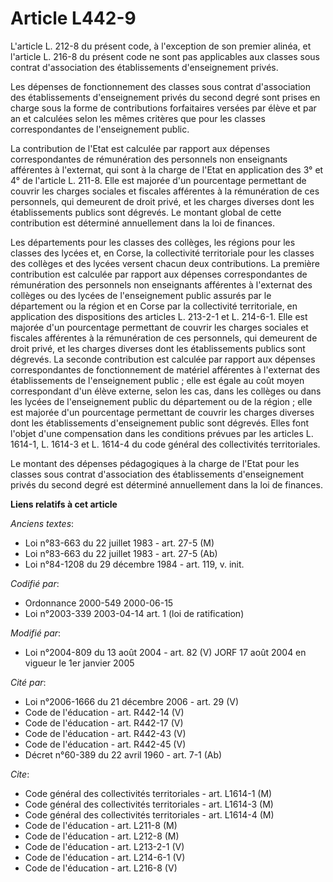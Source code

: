 # Article L442-9

L'article L. 212-8 du présent code, à l'exception de son premier alinéa, et l'article L. 216-8 du présent code ne sont pas
applicables aux classes sous contrat d'association des établissements d'enseignement privés.

Les dépenses de fonctionnement des classes sous contrat d'association des établissements d'enseignement privés du second
degré sont prises en charge sous la forme de contributions forfaitaires versées par élève et par an et calculées selon les
mêmes critères que pour les classes correspondantes de l'enseignement public.

La contribution de l'Etat est calculée par rapport aux dépenses correspondantes de rémunération des personnels non
enseignants afférentes à l'externat, qui sont à la charge de l'Etat en application des 3° et 4° de l'article L. 211-8. Elle
est majorée d'un pourcentage permettant de couvrir les charges sociales et fiscales afférentes à la rémunération de ces
personnels, qui demeurent de droit privé, et les charges diverses dont les établissements publics sont dégrevés. Le montant
global de cette contribution est déterminé annuellement dans la loi de finances.

Les départements pour les classes des collèges, les régions pour les classes des lycées et, en Corse, la collectivité
territoriale pour les classes des collèges et des lycées versent chacun deux contributions. La première contribution est
calculée par rapport aux dépenses correspondantes de rémunération des personnels non enseignants afférentes à l'externat des
collèges ou des lycées de l'enseignement public assurés par le département ou la région et en Corse par la collectivité
territoriale, en application des dispositions des articles L. 213-2-1 et L. 214-6-1. Elle est majorée d'un pourcentage
permettant de couvrir les charges sociales et fiscales afférentes à la rémunération de ces personnels, qui demeurent de droit
privé, et les charges diverses dont les établissements publics sont dégrevés. La seconde contribution est calculée par
rapport aux dépenses correspondantes de fonctionnement de matériel afférentes à l'externat des établissements de
l'enseignement public ; elle est égale au coût moyen correspondant d'un élève externe, selon les cas, dans les collèges ou
dans les lycées de l'enseignement public du département ou de la région ; elle est majorée d'un pourcentage permettant de
couvrir les charges diverses dont les établissements d'enseignement public sont dégrevés. Elles font l'objet d'une
compensation dans les conditions prévues par les articles L. 1614-1, L. 1614-3 et L. 1614-4 du code général des collectivités
territoriales.

Le montant des dépenses pédagogiques à la charge de l'Etat pour les classes sous contrat d'association des établissements
d'enseignement privés du second degré est déterminé annuellement dans la loi de finances.

**Liens relatifs à cet article**

_Anciens textes_:

  - Loi n°83-663 du 22 juillet 1983 - art. 27-5 (M)
  - Loi n°83-663 du 22 juillet 1983 - art. 27-5 (Ab)
  - Loi n°84-1208 du 29 décembre 1984 - art. 119, v. init.

_Codifié par_:

  - Ordonnance 2000-549 2000-06-15
  - Loi n°2003-339 2003-04-14 art. 1 (loi de ratification)

_Modifié par_:

  - Loi n°2004-809 du 13 août 2004 - art. 82 (V) JORF 17 août 2004 en vigueur le 1er janvier 2005

_Cité par_:

  - Loi n°2006-1666 du 21 décembre 2006 - art. 29 (V)
  - Code de l'éducation - art. R442-14 (V)
  - Code de l'éducation - art. R442-17 (V)
  - Code de l'éducation - art. R442-43 (V)
  - Code de l'éducation - art. R442-45 (V)
  - Décret n°60-389 du 22 avril 1960 - art. 7-1 (Ab)

_Cite_:

  - Code général des collectivités territoriales - art. L1614-1 (M)
  - Code général des collectivités territoriales - art. L1614-3 (M)
  - Code général des collectivités territoriales - art. L1614-4 (M)
  - Code de l'éducation - art. L211-8 (M)
  - Code de l'éducation - art. L212-8 (M)
  - Code de l'éducation - art. L213-2-1 (V)
  - Code de l'éducation - art. L214-6-1 (V)
  - Code de l'éducation - art. L216-8 (V)

